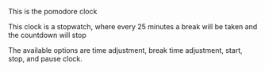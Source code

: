 This is the pomodore clock

This clock is a stopwatch, where every 25 minutes a break will be taken and the countdown will stop

The available options are time adjustment, break time adjustment, start, stop, and pause clock.
